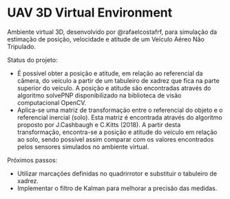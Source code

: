 # UAV 3D Virtual Environment 

Ambiente virtual 3D, desenvolvido por @rafaelcostafrf, para simulação da estimação de posição, velocidade e atitude de um Veículo Aéreo Não Tripulado.

Status do projeto:
- É possível obter a posição e atitude, em relação ao referencial da câmera,  do veículo a partir de um tabuleiro de xadrez que fica na parte superior do veículo. A posição e atitude são encontradas através do algoritmo solvePNP disponibilizado na biblioteca de visão computacional OpenCV.
- Aplica-se uma matriz de transformação entre o referencial do objeto e o referencial inercial (solo). Esta matriz é encontrada através do algoritmo proposto por J.Cashbaugh e C.Kitts (2018). A partir desta transformação, encontra-se a posição e atitude do veículo em relação ao solo, sendo possível assim comparar com os valores encontrados pelos sensores simulados no ambiente virtual.

Próximos passos:
 - Utilizar marcações definidas no quadrirrotor e substituir o tabuleiro de xadrez.
 - Implementar o filtro de Kalman para melhorar a precisão das medidas.
